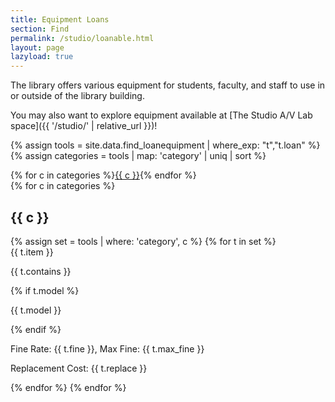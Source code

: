 ```yaml
---
title: Equipment Loans
section: Find
permalink: /studio/loanable.html
layout: page
lazyload: true
---
```


The library offers various equipment for students, faculty, and staff to use in or outside of the library building. 

You may also want to explore equipment available at [The Studio A/V Lab space]({{ '/studio/' | relative_url }})!

{% assign tools = site.data.find_loanequipment | where_exp: "t","t.loan" %}
{% assign categories = tools | map: 'category' | uniq | sort %}
<div class="row">
<div class="col-12 mb-3 text-center">
{% for c in categories %}<a href="#equ-{{ c | slugify }}" class="btn btn-sm btn-outline-pride-gold m-2">{{ c }}</a>{% endfor %}
</div>
{% for c in categories %}
<div class="col-12">
<h2 id="equ-{{ c | slugify }}" class="my-4">{{ c }}</h2>
</div>
{% assign set = tools | where: 'category', c %}
{% for t in set %}
<div class="col-md-6 mb-2">
    <div class="card">
        <div class="card-header">
            {{ t.item }}
        </div>
        <div class="card-body">
            <p class="card-text">{{ t.contains }}</p>
            {% if t.model %}<p class="card-text">{{ t.model }}</p>{% endif %}
            <p class="card-text">Fine Rate: {{ t.fine }}, Max Fine: {{ t.max_fine }}</p>
            <p class="card-text">Replacement Cost: {{ t.replace }}</p>
        </div>
    </div>
</div>
{% endfor %}
{% endfor %}
</div>
